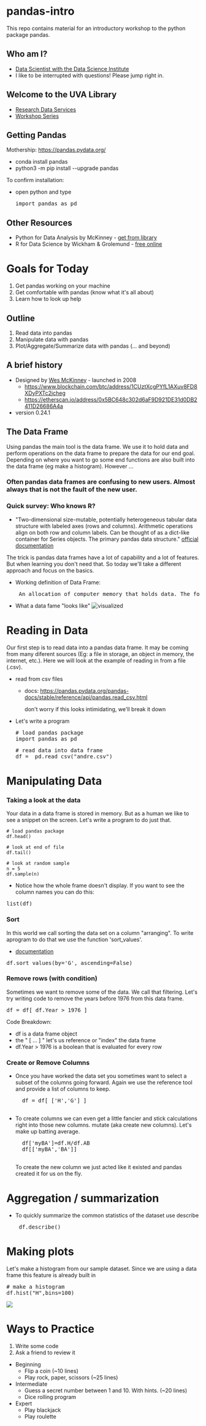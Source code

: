 # pandas-intro
This repo contains material for an introductory workshop to the python package pandas.

## Who am I?
* [Data Scientist with the Data Science Institute](https://dsi.virginia.edu/people/peter-alonzi)
* I like to be interrupted with questions! Please jump right in.

## Welcome to the UVA Library
* [Research Data Services](https://data.library.virginia.edu/)
* [Workshop Series](https://data.library.virginia.edu/training/)
 
## Getting Pandas
Mothership: https://pandas.pydata.org/
* conda install pandas
* python3 -m pip install --upgrade pandas

To confirm installation:
* open python and type <pre>import pandas as pd</pre>

## Other Resources
* Python for Data Analysis by McKinney - [get from library](https://search.lib.virginia.edu/catalog/u7444998)
* R for Data Science by Wickham & Grolemund - [free online](https://r4ds.had.co.nz/)

# Goals for Today
1. Get pandas working on your machine
2. Get comfortable with pandas (know what it's all about)
3. Learn how to look up help

## Outline
1. Read data into pandas
2. Manipulate data with pandas
3. Plot/Aggregate/Summarize data with pandas (... and beyond)

## A brief history
* Designed by [Wes McKinney](http://wesmckinney.com/) - launched in 2008
  * https://www.blockchain.com/btc/address/1CUztXcgPYfL1AXuv8FD8XDyPXTc2jcheg
  * https://etherscan.io/address/0x5BC648c302d6aF9D921DE31d0DB2411D26686A4a
* version 0.24.1

## The Data Frame
Using pandas the main tool is the data frame. We use it to hold data and perform operations on the data frame to prepare the data for our end goal. Depending on where you want to go some end functions are also built into the data frame (eg make a histogram). However ...

### Often pandas data frames are confusing to new users. Almost always that is not the fault of the new user.

### Quick survey: Who knows R?

* "Two-dimensional size-mutable, potentially heterogeneous tabular data structure with labeled axes (rows and columns). Arithmetic operations align on both row and column labels. Can be thought of as a dict-like container for Series objects. The primary pandas data structure." [official documentation](https://pandas.pydata.org/pandas-docs/stable/reference/api/pandas.DataFrame.html)
  
The trick is pandas data frames have a lot of capability and a lot of features. But when learning you don't need that. So today we'll take a different approach and focus on the basics.

* Working definition of Data Frame: 
    <pre> An allocation of computer memory that holds data. The format works like a spreadsheet.</pre>
* What a data fame "looks like"
    ![visualized](andre.png)   


# Reading in Data
Our first step is to read data into a pandas data frame. It may be coming from many diferent sources (Eg: a file in storage, an object in memory, the internet, etc.). Here we will look at the example of reading in from a file (.csv).
 
  * read from csv files
    * docs: https://pandas.pydata.org/pandas-docs/stable/reference/api/pandas.read_csv.html
      
      don't worry if this looks intimidating, we'll break it down
  * Let's write a program
    <pre>
    # load pandas package
    import pandas as pd
    </pre>
    <pre>
    # read data into data frame
    df =  pd.read_csv("andre.csv")
    </pre>
    
# Manipulating Data

### Taking a look at the data
Your data in a data frame is stored in memory. But as a human we like to see a snippet on the screen. Let's write a program to do just that.

    # load pandas package
    df.head()
    
    # look at end of file
    df.tail()
    
    # look at random sample
    n = 5
    df.sample(n)

* Notice how the whole frame doesn't display. If you want to see the column names you can do this:
<pre>
list(df)
</pre>

### Sort
In this world we call sorting the data set on a column "arranging". To write aprogram to do that we use the function 'sort_values'.
  * [documentation](https://pandas.pydata.org/pandas-docs/stable/reference/api/pandas.DataFrame.sort_values.html)

  <pre>df.sort_values(by='G', ascending=False)</pre>
    
### Remove rows (with condition)
Sometimes we want to remove some of the data. We call that filtering. Let's try writing code to remove the years before 1976 from this data frame.

<pre>
df = df[ df.Year > 1976 ]
</pre>

Code Breakdown:
* df is a data frame object
* the " [ ... ] " let's us reference or "index" the data frame
* df.Year > 1976 is a boolean that is evaluated for every row



### Create or Remove Columns
* Once you have worked the data set you sometimes want to select a subset of the columns going forward. Again we use the reference tool and provide a list of columns to keep.

    <pre>
    df = df[ ['H','G'] ]
    </pre>


* To create columns we can even get a little fancier and stick calculations right into those new columns.
mutate (aka create new columns). Let's make up batting average.

    <pre>
    df['myBA']=df.H/df.AB
    df[['myBA','BA']]
    </pre>

  To create the new column we just acted like it existed and pandas created it for us on the fly.


# Aggregation / summarization

* To quickly summarize the common statistics of the dataset use describe
  <pre> df.describe() </pre>




# Making plots
Let's make a histogram from our sample dataset. Since we are using a data frame this feature is already built in

<pre>
# make a histogram
df.hist("H",bins=100)
</pre>

![](histo.png)


# Ways to Practice
1. Write some code
2. Ask a friend to review it

* Beginning
  * Flip a coin (~10 lines)
  * Play rock, paper, scissors  (~25 lines)
* Intermediate
  * Guess a secret number between 1 and 10. With hints. (~20 lines)
  * Dice rolling program
* Expert
  * Play blackjack
  * Play roulette
